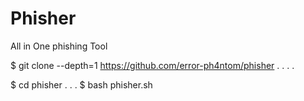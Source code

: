 # Phisher
All in One phishing Tool



$ git clone --depth=1 https://github.com/error-ph4ntom/phisher
.
.
.
.

$ cd phisher
.
.
.
$ bash phisher.sh
